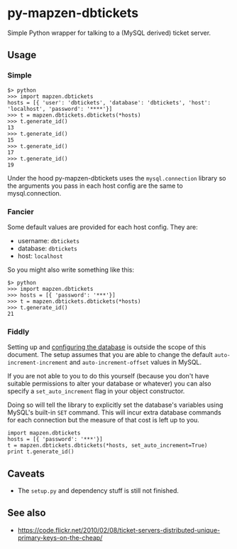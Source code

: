 # py-mapzen-dbtickets

Simple Python wrapper for talking to a (MySQL derived) ticket server.

## Usage

### Simple

```
$> python
>>> import mapzen.dbtickets
hosts = [{ 'user': 'dbtickets', 'database': 'dbtickets', 'host': 'localhost', 'password': '****'}]
>>> t = mapzen.dbtickets.dbtickets(*hosts)
>>> t.generate_id()
13
>>> t.generate_id()
15
>>> t.generate_id()
17
>>> t.generate_id()
19
```

Under the hood py-mapzen-dbtickets uses the `mysql.connection` library so the arguments you pass in each host config are the same to mysql.connection.

### Fancier

Some default values are provided for each host config. They are: 

* username: `dbtickets`
* database: `dbtickets`
* host: `localhost`

So you might also write something like this:

```
$> python
>>> import mapzen.dbtickets
>>> hosts = [{ 'password': '***'}]
>>> t = mapzen.dbtickets.dbtickets(*hosts)
>>> t.generate_id()
21
```

### Fiddly

Setting up and [configuring the
database](https://code.flickr.net/2010/02/08/ticket-servers-distributed-unique-primary-keys-on-the-cheap/)
is outside the scope of this document. The setup assumes that you are
able to change the default `auto-increment-increment` and
`auto-increment-offset` values in MySQL.

If you are not able to you to do this yourself (because you don't have
suitable permissions to alter your database or whatever) you can also
specify a `set_auto_increment` flag in your object constructor.

Doing so will tell the library to explicitly set the database's
variables using MySQL's built-in `SET` command. This will incur extra
database commands for each connection but the measure of that cost is
left up to you.

```
import mapzen.dbtickets
hosts = [{ 'password': '***'}]
t = mapzen.dbtickets.dbtickets(*hosts, set_auto_increment=True)
print t.generate_id()
```

## Caveats

* The `setup.py` and dependency stuff is still not finished.

## See also

* https://code.flickr.net/2010/02/08/ticket-servers-distributed-unique-primary-keys-on-the-cheap/